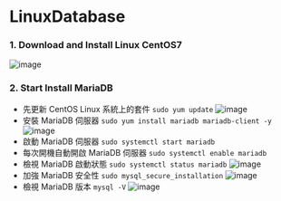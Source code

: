 # LinuxDatabase
### 1. Download and Install Linux CentOS7
![image](https://user-images.githubusercontent.com/33440699/223036052-052e97ec-2da8-443f-98f3-3652ed7d527d.png)
### 2. Start Install MariaDB
* 先更新 CentOS Linux 系統上的套件 ```sudo yum update```
![image](https://user-images.githubusercontent.com/33440699/223045686-535e49da-2354-467c-bd1f-3087fbed3394.png)
* 安裝 MariaDB 伺服器 ```sudo yum install mariadb mariadb-client -y```
![image](https://user-images.githubusercontent.com/33440699/223168377-5df69c3f-17a3-465c-830c-2fa84243bb03.png)
* 啟動 MariaDB 伺服器 ```sudo systemctl start mariadb```
* 每次開機自動開啟 MariaDB 伺服器 ```sudo systemctl enable mariadb```
* 檢視 MariaDB 啟動狀態 ```sudo systemctl status mariadb```
![image](https://user-images.githubusercontent.com/33440699/223168868-98752f04-e249-4b27-aa8d-1b5aadfe5141.png)
* 加強 MariaDB 安全性 ```sudo mysql_secure_installation```
![image](https://user-images.githubusercontent.com/33440699/223169930-43edd1e1-ef58-4ce3-8ab4-982357aa5cf8.png)
* 檢視 MariaDB 版本 ```mysql -V```
![image](https://user-images.githubusercontent.com/33440699/223170169-e98efb1c-84f6-492d-a801-6fed18252a1c.png)
